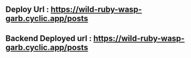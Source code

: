 
## Deploy Url : https://wild-ruby-wasp-garb.cyclic.app/posts  ##

## Backend Deployed url : https://wild-ruby-wasp-garb.cyclic.app/posts ##